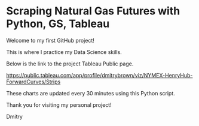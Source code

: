 # Scraping Natural Gas Futures with Python, GS, Tableau
 
Welcome to my first GitHub project!

This is where I practice my Data Science skills. 

Below is the link to the project Tableau Public page. 

https://public.tableau.com/app/profile/dmitrybrown/viz/NYMEX-HenryHub-ForwardCurves/Strips

These charts are updated every 30 minutes using this Python script. 

Thank you for visiting my personal project!

Dmitry

